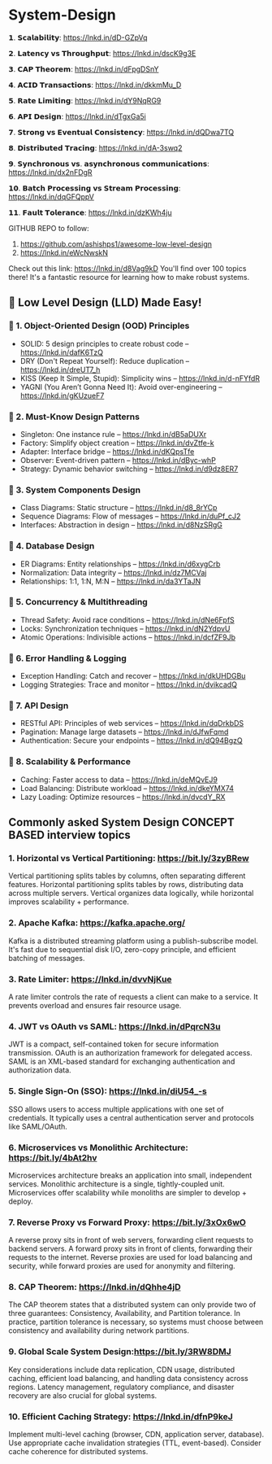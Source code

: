 # System-Design



𝟭. 𝗦𝗰𝗮𝗹𝗮𝗯𝗶𝗹𝗶𝘁𝘆: https://lnkd.in/dD-GZpVq

𝟮. 𝗟𝗮𝘁𝗲𝗻𝗰𝘆 𝘃𝘀 𝗧𝗵𝗿𝗼𝘂𝗴𝗵𝗽𝘂𝘁: https://lnkd.in/dscK9g3E

𝟯. 𝗖𝗔𝗣 𝗧𝗵𝗲𝗼𝗿𝗲𝗺: https://lnkd.in/dFpgDSnY

𝟰. 𝗔𝗖𝗜𝗗 𝗧𝗿𝗮𝗻𝘀𝗮𝗰𝘁𝗶𝗼𝗻𝘀: https://lnkd.in/dkkmMu_D

𝟱. 𝗥𝗮𝘁𝗲 𝗟𝗶𝗺𝗶𝘁𝗶𝗻𝗴: https://lnkd.in/dY9NqRG9

𝟲. 𝗔𝗣𝗜 𝗗𝗲𝘀𝗶𝗴𝗻: https://lnkd.in/dTgxGa5i

𝟳. 𝗦𝘁𝗿𝗼𝗻𝗴 𝘃𝘀 𝗘𝘃𝗲𝗻𝘁𝘂𝗮𝗹 𝗖𝗼𝗻𝘀𝗶𝘀𝘁𝗲𝗻𝗰𝘆: https://lnkd.in/dQDwa7TQ

𝟴. 𝗗𝗶𝘀𝘁𝗿𝗶𝗯𝘂𝘁𝗲𝗱 𝗧𝗿𝗮𝗰𝗶𝗻𝗴: https://lnkd.in/dA-3swq2

𝟵. 𝗦𝘆𝗻𝗰𝗵𝗿𝗼𝗻𝗼𝘂𝘀 𝘃𝘀. 𝗮𝘀𝘆𝗻𝗰𝗵𝗿𝗼𝗻𝗼𝘂𝘀 𝗰𝗼𝗺𝗺𝘂𝗻𝗶𝗰𝗮𝘁𝗶𝗼𝗻𝘀: https://lnkd.in/dx2nFDgR

𝟭𝟬. 𝗕𝗮𝘁𝗰𝗵 𝗣𝗿𝗼𝗰𝗲𝘀𝘀𝗶𝗻𝗴 𝘃𝘀 𝗦𝘁𝗿𝗲𝗮𝗺 𝗣𝗿𝗼𝗰𝗲𝘀𝘀𝗶𝗻𝗴: https://lnkd.in/dqGFQppV

𝟭𝟭. 𝗙𝗮𝘂𝗹𝘁 𝗧𝗼𝗹𝗲𝗿𝗮𝗻𝗰𝗲: https://lnkd.in/dzKWh4ju

GITHUB REPO to follow: 
1. https://github.com/ashishps1/awesome-low-level-design
2. https://lnkd.in/eWcNwskN

Check out this link: https://lnkd.in/d8Vag9kD
You'll find over 100 topics there! It's a fantastic resource for learning how to make robust systems.



## 🚀 Low Level Design (LLD) Made Easy!

### 🔹 1. Object-Oriented Design (OOD) Principles 

- SOLID: 5 design principles to create robust code – https://lnkd.in/dafK6TzQ 
- DRY (Don't Repeat Yourself): Reduce duplication – https://lnkd.in/dreUT7_h 
- KISS (Keep It Simple, Stupid): Simplicity wins – https://lnkd.in/d-nFYfdR
- YAGNI (You Aren’t Gonna Need It): Avoid over-engineering –https://lnkd.in/gKUzueF7


### 🔹 2. Must-Know Design Patterns 

- Singleton: One instance rule – https://lnkd.in/dB5aDUXr
- Factory: Simplify object creation – https://lnkd.in/dvZtfe-k
- Adapter: Interface bridge – https://lnkd.in/dKQpsTfe 
- Observer: Event-driven pattern – https://lnkd.in/dByc-whP
- Strategy: Dynamic behavior switching – https://lnkd.in/d9dz8ER7


### 🔹 3. System Components Design 

- Class Diagrams: Static structure – https://lnkd.in/d8_8rYCp 
- Sequence Diagrams: Flow of messages – https://lnkd.in/duPf_cJ2 
- Interfaces: Abstraction in design – https://lnkd.in/d8NzSRgG


### 🔹 4. Database Design 

- ER Diagrams: Entity relationships – https://lnkd.in/d6xygCrb
- Normalization: Data integrity – https://lnkd.in/dz7MCVaj 
- Relationships: 1:1, 1:N, M:N – https://lnkd.in/da3YTaJN


### 🔹 5. Concurrency & Multithreading 

- Thread Safety: Avoid race conditions – https://lnkd.in/dNe6FpfS
- Locks: Synchronization techniques – https://lnkd.in/dN2YdpvU 
- Atomic Operations: Indivisible actions – https://lnkd.in/dcfZF9Jb


### 🔹 6. Error Handling & Logging 

- Exception Handling: Catch and recover – https://lnkd.in/dkUHDGBu
- Logging Strategies: Trace and monitor – https://lnkd.in/dvikcadQ


### 🔹 7. API Design 

- RESTful API: Principles of web services – https://lnkd.in/dqDrkbDS
- Pagination: Manage large datasets – https://lnkd.in/dJfwFqmd
- Authentication: Secure your endpoints – https://lnkd.in/dQ94BgzQ


### 🔹 8. Scalability & Performance 

- Caching: Faster access to data – https://lnkd.in/deMQvEJ9 
- Load Balancing: Distribute workload – https://lnkd.in/dkeYMX74 
- Lazy Loading: Optimize resources – https://lnkd.in/dvcdY_RX


## Commonly asked System Design CONCEPT BASED interview topics
### 1. Horizontal vs Vertical Partitioning: https://bit.ly/3zyBRew
Vertical partitioning splits tables by columns, often separating different features. Horizontal partitioning splits tables by rows, distributing data across multiple servers. Vertical organizes data logically, while horizontal improves scalability + performance.

### 2. Apache Kafka: https://kafka.apache.org/
Kafka is a distributed streaming platform using a publish-subscribe model. It's fast due to sequential disk I/O, zero-copy principle, and efficient batching of messages. 

### 3. Rate Limiter: https://lnkd.in/dvvNjKue
A rate limiter controls the rate of requests a client can make to a service. It prevents overload and ensures fair resource usage.

### 4. JWT vs OAuth vs SAML: https://lnkd.in/dPqrcN3u
JWT is a compact, self-contained token for secure information transmission. OAuth is an authorization framework for delegated access. SAML is an XML-based standard for exchanging authentication and authorization data. 

### 5. Single Sign-On (SSO): https://lnkd.in/diU54_-s
SSO allows users to access multiple applications with one set of credentials. It typically uses a central authentication server and protocols like SAML/OAuth. 

### 6. Microservices vs Monolithic Architecture: https://bit.ly/4bAt2hv
Microservices architecture breaks an application into small, independent services. Monolithic architecture is a single, tightly-coupled unit. Microservices offer scalability while monoliths are simpler to develop + deploy.

### 7. Reverse Proxy vs Forward Proxy: https://bit.ly/3xOx6wO
A reverse proxy sits in front of web servers, forwarding client requests to backend servers. A forward proxy sits in front of clients, forwarding their requests to the internet. Reverse proxies are used for load balancing and security, while forward proxies are used for anonymity and filtering.

### 8. CAP Theorem: https://lnkd.in/dQhhe4jD
The CAP theorem states that a distributed system can only provide two of three guarantees: Consistency, Availability, and Partition tolerance. In practice, partition tolerance is necessary, so systems must choose between consistency and availability during network partitions.

### 9. Global Scale System Design:https://bit.ly/3RW8DMJ
Key considerations include data replication, CDN usage, distributed caching, efficient load balancing, and handling data consistency across regions. Latency management, regulatory compliance, and disaster recovery are also crucial for global systems.

### 10. Efficient Caching Strategy: https://lnkd.in/dfnP9keJ
Implement multi-level caching (browser, CDN, application server, database). Use appropriate cache invalidation strategies (TTL, event-based). Consider cache coherence for distributed systems.




